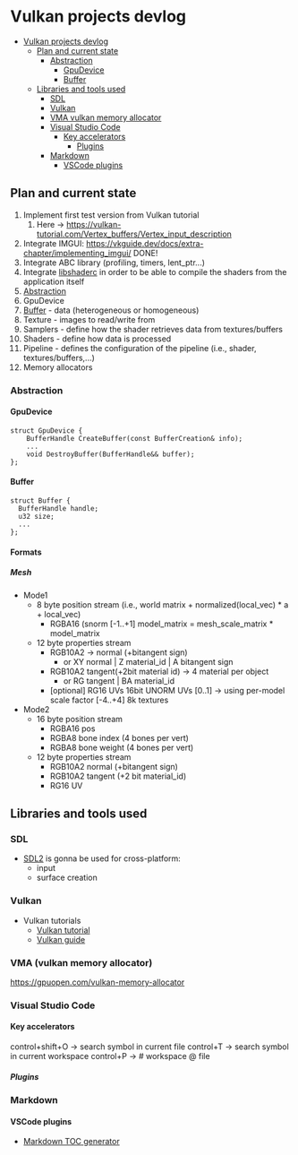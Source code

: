 # Vulkan projects devlog

<a id="markdown-header" name="header" depthFrom:1 depthTo:3 updateOnSave:true orderedList:true></a>
<!-- TOC -->

- [Vulkan projects devlog](#vulkan-projects-devlog)
    - [Plan and current state](#plan-and-current-state)
        - [Abstraction](#abstraction)
            - [GpuDevice](#gpudevice)
            - [Buffer](#buffer)
    - [Libraries and tools used](#libraries-and-tools-used)
        - [SDL](#sdl)
        - [Vulkan](#vulkan)
        - [VMA vulkan memory allocator](#vma-vulkan-memory-allocator)
        - [Visual Studio Code](#visual-studio-code)
            - [Key accelerators](#key-accelerators)
                - [Plugins](#plugins)
        - [Markdown](#markdown)
            - [VSCode plugins](#vscode-plugins)

<!-- /TOC -->
## Plan and current state

1. Implement first test version from Vulkan tutorial
    1. Here -> <https://vulkan-tutorial.com/Vertex_buffers/Vertex_input_description>
1. Integrate IMGUI: <https://vkguide.dev/docs/extra-chapter/implementing_imgui/> DONE!
1. Integrate ABC library (profiling, timers, lent_ptr...)
1. Integrate [libshaderc](https://github.com/google/shaderc/blob/main/libshaderc/README.md) in order to be able to compile the shaders from the application itself
1. [Abstraction](#abstraction)
  1. GpuDevice
  2. [Buffer](#buffer) - data (heterogeneous or homogeneous)
  3. Texture - images to read/write from
  4. Samplers - define how the shader retrieves data from textures/buffers
  5. Shaders - define how data is processed
  6. Pipeline - defines the configuration of the pipeline (i.e., shader, textures/buffers,...)
1. Memory allocators

### Abstraction

#### GpuDevice

```
struct GpuDevice {
    BufferHandle CreateBuffer(const BufferCreation& info);
    ...
    void DestroyBuffer(BufferHandle&& buffer);
};
```

#### Buffer
```
struct Buffer {
  BufferHandle handle;
  u32 size;
  ...
};
```

#### Formats
##### Mesh
- Mode1
    - 8 byte position stream (i.e., world matrix + normalized(local_vec) * a + local_vec)
        - RGBA16 (snorm [-1..+1] model_matrix = mesh_scale_matrix * model_matrix
    - 12 byte properties stream
        - RGB10A2 -> normal (+bitangent sign)
            - or XY normal | Z material_id | A bitangent sign
        - RGB10A2 tangent(+2bit material id) -> 4 material per object
            - or RG tangent | BA material_id
        - [optional] RG16 UVs 16bit UNORM UVs [0..1] -> using per-model scale factor [-4..+4] 8k textures
- Mode2
    - 16 byte position stream
        - RGBA16 pos
        - RGBA8 bone index  (4 bones per vert)
        - RGBA8 bone weight (4 bones per vert)
    - 12 byte properties stream
        - RGB10A2 normal (+bitangent sign)
        - RGB10A2 tangent (+2 bit material_id)
        - RG16 UV
## Libraries and tools used

### SDL
- [SDL2](https://gist.github.com/YukiSnowy/dc31f47448ac61dd6aedee18b5d53858) is gonna be used for cross-platform:
  - input
  - surface creation

### Vulkan
- Vulkan tutorials
    - [Vulkan tutorial](https://vulkan-tutorial.com/en/Drawing_a_triangle/Presentation/Swap_chain)
  - [Vulkan guide](https://vkguide.dev)

### VMA (vulkan memory allocator)
https://gpuopen.com/vulkan-memory-allocator

### Visual Studio Code

#### Key accelerators
control+shift+O -> search symbol in current file
control+T -> search symbol in current workspace
control+P -> # workspace @ file

##### Plugins

### Markdown
#### VSCode plugins
- [Markdown TOC generator](https://marketplace.visualstudio.com/items?itemName=huntertran.auto-markdown-toc)
